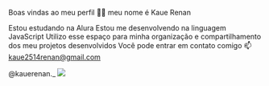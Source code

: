 Boas vindas ao meu perfil 💙💙
meu nome é Kaue Renan

Estou estudando na Alura
Estou me desenvolvendo na linguagem JavaScript
Utilizo esse espaço para minha organização e compartilhamento dos meu projetos desenvolvidos
Você pode entrar em contato comigo 📫
kaue2514renan@gmail.com

@kauerenan._
![](https://pin.it/5HqUWsmWz)
